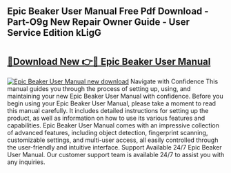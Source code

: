 ## Epic Beaker User Manual Free Pdf Download - Part-O9g New Repair Owner Guide - User Service Edition kLigG

# <h2><a href="http://bc14575.oget.top/?id=Epic+Beaker+User+Manual">🔗Download New 👉🔴 Epic Beaker User Manual</a></h2>

[![Epic Beaker User Manual new download](https://i.imgur.com/5g1atiW.png)](http://bc14575.oget.top/?id=Epic+Beaker+User+Manual)
Navigate with Confidence This manual guides you through the process of setting up, using, and maintaining your new Epic Beaker User Manual with confidence. Before you begin using your Epic Beaker User Manual, please take a moment to read this manual carefully. It includes detailed instructions for setting up the product, as well as information on how to use its various features and capabilities. Epic Beaker User Manual comes with an impressive collection of advanced features, including object detection, fingerprint scanning, customizable settings, and multi-user access, all easily controlled through the user-friendly and intuitive interface. Support Available 24/7 Epic Beaker User Manual. Our customer support team is available 24/7 to assist you with any inquiries.
